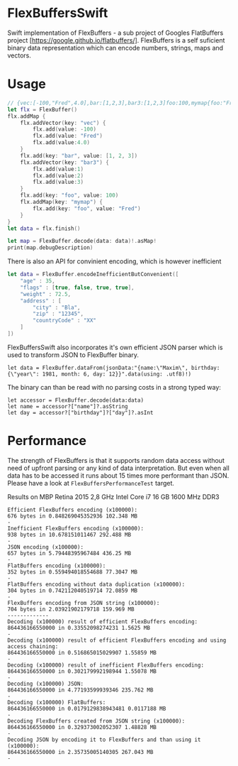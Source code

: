 # FlexBuffersSwift
Swift implementation of FlexBuffers - a sub project of Googles FlatBuffers project [https://google.github.io/flatbuffers/].
FlexBuffers is a self suficient binary data representation which can encode numbers, strings, maps and vectors.

# Usage
```swift
// {vec:[-100,"Fred",4.0],bar:[1,2,3],bar3:[1,2,3]foo:100,mymap{foo:"Fred"}}
let flx = FlexBuffer()
flx.addMap {
    flx.addVector(key: "vec") {
        flx.add(value: -100)
        flx.add(value: "Fred")
        flx.add(value:4.0)
    }
    flx.add(key: "bar", value: [1, 2, 3])
    flx.addVector(key: "bar3") {
        flx.add(value:1)
        flx.add(value:2)
        flx.add(value:3)
    }
    flx.add(key: "foo", value: 100)
    flx.addMap(key: "mymap") {
        flx.add(key: "foo", value: "Fred")
    }
}
let data = flx.finish()

let map = FlexBuffer.decode(data: data)!.asMap!
print(map.debugDescription)
```

There is also an API for convinient encoding, which is however inefficient
```swift
let data = FlexBuffer.encodeInefficientButConvenient([
    "age" : 35,
    "flags" : [true, false, true, true],
    "weight" : 72.5,
    "address" : [
        "city" : "Bla",
        "zip" : "12345",
        "countryCode" : "XX"
    ]
])
```

FlexBuffersSwift also incorporates it's own efficient JSON parser which is used to transform JSON to FlexBuffer binary.

```
let data = FlexBuffer.dataFrom(jsonData:"{name:\"Maxim\", birthday:{\"year\": 1981, month: 6, day: 12}}".data(using: .utf8)!)
```

The binary can than be read with no parsing costs in a strong typed way:

```
let accessor = FlexBuffer.decode(data:data)
let name = accessor?["name"]?.asString
let day = accessor?["birthday"]?["day"]?.asInt
```

# Performance
The strength of FlexBuffers is that it supports random data access without need of upfront parsing or any kind of data interpretation.
But even when all data has to be accessed it runs about 15 times more performant than JSON.
Please have a look at `FlexBuffersPerformanceTest` target.

Results on MBP Retina 2015
2,8 GHz Intel Core i7
16 GB 1600 MHz DDR3

```
Efficient FlexBuffers encoding (x100000):
676 bytes in 0.848269045352936 102.348 MB
-
Inefficient FlexBuffers encoding (x100000):
938 bytes in 10.678151011467 292.488 MB
-
JSON encoding (x100000):
657 bytes in 5.79448395967484 436.25 MB
-
FlatBuffers encoding (x100000):
352 bytes in 0.559494018554688 77.3047 MB
-
FlatBuffers encoding without data duplication (x100000):
304 bytes in 0.742112040519714 72.0859 MB
-
FlexBuffers encoding from JSON string (x100000):
704 bytes in 2.03921902179718 159.969 MB
-------------
Decoding (x100000) result of efficient FlexBuffers encoding:
864436166550000 in 0.33552098274231 1.5625 MB
-
Decoding (x100000) result of efficient FlexBuffers encoding and using access chaining:
864436166550000 in 0.516865015029907 1.55859 MB
-
Decoding (x100000) result of inefficient FlexBuffers encoding:
864436166550000 in 0.302179992198944 1.55078 MB
-
Decoding (x100000) JSON:
864436166550000 in 4.77193599939346 235.762 MB
-
Decoding (x100000) FlatBuffers:
864436166550000 in 0.0179129838943481 0.0117188 MB
-
Decoding FlexBuffers created from JSON string (x100000):
864436166550000 in 0.329373002052307 1.48828 MB
-
Decoding JSON by encoding it to FlexBuffers and than using it (x100000):
864436166550000 in 2.35735005140305 267.043 MB
-
```
